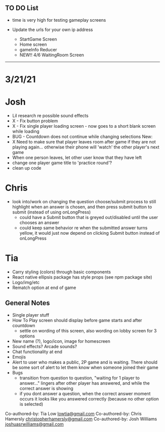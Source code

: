 ## TO DO List

* time is very high for testing gameplay screens

* Update the urls for your own ip address
  * StartGame Screen
  * Home screen
  * gameInfo Reducer
  * NEW!! 4/6 WaitingRoom Screen

***************************
# 3/21/21

# Josh
- Lil research re possible sound effects
- X - Fix button problem
- X - Fix single player loading screen - now goes to a short blank screen while loading
- BUG - Countdown does not continue while changing selections
New:  
- X Need to make sure that player leaves room after game if they are not playing again... otherwise their phone will 'watch' the other player's next game
- When one person leaves, let other user know that they have left
- change one player game title to 'practice round'?
- clean up code

# Chris
- look into/work on changing the question choose/submit process to still highlight when an answer is chosen, and then press submit button to submit (instead of using onLongPress)
  - could have a Submit button that is greyed out/disabled until the user chooses an answer
  - could keep same behavior re when the submitted answer turns yellow, it would just now depend on clicking Submit button instead of onLongPress

# Tia
- Carry styling (colors) through basic components
- React native ellipsis package has style props (see npm package site)
- Logo/img/etc
- Rematch option at end of game 


## General Notes
* Single player stuff
* How To Play screen should display before game starts and after countdown
  - settle on wording of this screen, also wording on lobby screen for 3 options
* New name (?), logo/icon, image for homescreen
* Sound effects? Arcade sounds?
* Chat functionality at end
* Emojis
* Alert to user who makes a public, 2P game and is waiting. There should be some sort of alert to let them know when someone joined their game
* Bugs
  - transition from question to question, "waiting for 1 player to answer..." lingers after other player has answered, and while the correct answer is showing
  - if you dont answer a question, when the correct answer moment occurs it looks like you answered correctly (because no other option is selected)







Co-authored-by: Tia Low <lowtia@gmail.com>
Co-authored-by: Chris Hamersly <christopherhamersly@gmail.com>
Co-authored-by: Josh Williams <joshuasrwilliams@gmail.com>
